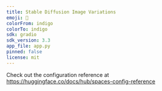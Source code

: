 ```yaml
---
title: Stable Diffusion Image Variations
emoji: 🏃
colorFrom: indigo
colorTo: indigo
sdk: gradio
sdk_version: 3.3
app_file: app.py
pinned: false
license: mit
---
```


Check out the configuration reference at https://huggingface.co/docs/hub/spaces-config-reference
